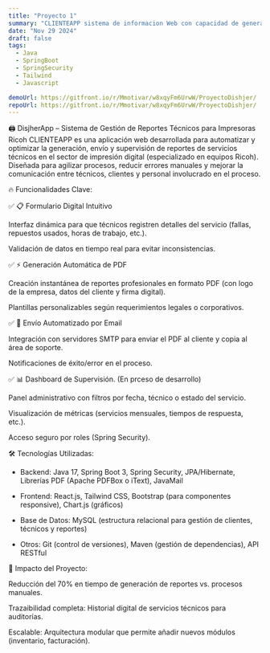 ```yaml
---
title: "Proyecto 1"
summary: "CLIENTEAPP sistema de informacion Web con capacidad de generar reportes de Servicios Tecnicos a impresoras Ricoh "
date: "Nov 29 2024"
draft: false
tags:
  - Java
  - SpringBoot
  - SpringSecurity
  - Tailwind
  - Javascript

demoUrl: https://gitfront.io/r/Mmotivar/w8xqyFm6UrwW/ProyectoDishjer/
repoUrl: https://gitfront.io/r/Mmotivar/w8xqyFm6UrwW/ProyectoDishjer/
---
```


🖨️ DisjherApp – Sistema de Gestión de Reportes Técnicos para Impresoras Ricoh
CLIENTEAPP es una aplicación web desarrollada para automatizar y optimizar la generación, envío y supervisión de reportes de servicios técnicos en el sector de impresión digital (especializado en equipos Ricoh). Diseñada para agilizar procesos, reducir errores manuales y mejorar la comunicación entre técnicos, clientes y personal involucrado en el proceso.

🔥 Funcionalidades Clave:

✅ 📋 Formulario Digital Intuitivo

Interfaz dinámica para que técnicos registren detalles del servicio (fallas, repuestos usados, horas de trabajo, etc.).

Validación de datos en tiempo real para evitar inconsistencias.

✅ ⚡ Generación Automática de PDF

Creación instantánea de reportes profesionales en formato PDF (con logo de la empresa, datos del cliente y firma digital).

Plantillas personalizables según requerimientos legales o corporativos.

✅ 📨 Envío Automatizado por Email

Integración con servidores SMTP para enviar el PDF al cliente y copia al área de soporte.

Notificaciones de éxito/error en el proceso.

✅ 📊 Dashboard de Supervisión. (En prceso de desarrollo)

Panel administrativo con filtros por fecha, técnico o estado del servicio.

Visualización de métricas (servicios mensuales, tiempos de respuesta, etc.).

Acceso seguro por roles (Spring Security).

🛠️ Tecnologías Utilizadas:

- Backend: Java 17, Spring Boot 3, Spring Security, JPA/Hibernate, Librerías PDF (Apache PDFBox o iText), JavaMail

- Frontend: React.js, Tailwind CSS, Bootstrap (para componentes responsive), Chart.js (gráficos)

- Base de Datos: MySQL (estructura relacional para gestión de clientes, técnicos y reportes)

- Otros: Git (control de versiones), Maven (gestión de dependencias), API RESTful

🌟 Impacto del Proyecto:

Reducción del 70% en tiempo de generación de reportes vs. procesos manuales.

Trazaibilidad completa: Historial digital de servicios técnicos para auditorías.

Escalable: Arquitectura modular que permite añadir nuevos módulos (inventario, facturación).
